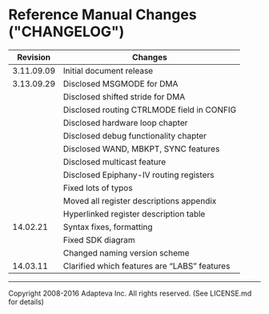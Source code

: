﻿# Reference Manual Changes ("CHANGELOG")

| Revision   | Changes                                           | 
| ---------  | ------------------------------------------------  |
| 3.11.09.09 | Initial document release                          |
| 3.13.09.29 | Disclosed MSGMODE for DMA                         |
|            | Disclosed shifted stride for DMA                  |
|            | Disclosed routing CTRLMODE field in CONFIG        |
|            | Disclosed hardware loop chapter                   |
|            | Disclosed debug functionality chapter             |
|            | Disclosed WAND, MBKPT, SYNC features              |
|            | Disclosed multicast feature                       |
|            | Disclosed Epiphany-IV routing registers           |
|            | Fixed lots of typos                               |
|            | Moved all register descriptions appendix          |
|            | Hyperlinked register description table            |
| 14.02.21   | Syntax fixes, formatting                          |
|            | Fixed SDK diagram                                 |
|            | Changed naming version scheme                     |
| 14.03.11   | Clarified which features are “LABS” features      |

----
Copyright 2008-2016 Adapteva Inc. All rights reserved.
(See LICENSE.md for details)




